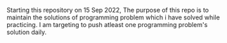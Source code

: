 Starting this repository on 15 Sep 2022, 
The purpose of this repo is to maintain the solutions of programming problem which i have solved while practicing.
I am targeting to push atleast one programming problem's solution daily.
